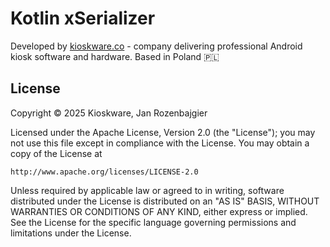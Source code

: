 # Kotlin xSerializer



Developed by [kioskware.co](kioskware.co) - company delivering professional Android kiosk software and hardware. Based in Poland 🇵🇱

## License

Copyright © 2025 Kioskware, Jan Rozenbajgier

Licensed under the Apache License, Version 2.0 (the "License");
you may not use this file except in compliance with the License.
You may obtain a copy of the License at

    http://www.apache.org/licenses/LICENSE-2.0

Unless required by applicable law or agreed to in writing, software
distributed under the License is distributed on an "AS IS" BASIS,
WITHOUT WARRANTIES OR CONDITIONS OF ANY KIND, either express or implied.
See the License for the specific language governing permissions and
limitations under the License.
